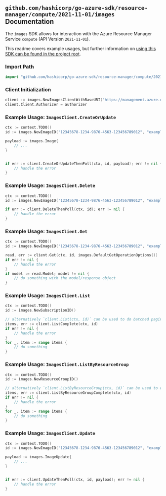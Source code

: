 
## `github.com/hashicorp/go-azure-sdk/resource-manager/compute/2021-11-01/images` Documentation

The `images` SDK allows for interaction with the Azure Resource Manager Service `compute` (API Version `2021-11-01`).

This readme covers example usages, but further information on [using this SDK can be found in the project root](https://github.com/hashicorp/go-azure-sdk/tree/main/docs).

### Import Path

```go
import "github.com/hashicorp/go-azure-sdk/resource-manager/compute/2021-11-01/images"
```


### Client Initialization

```go
client := images.NewImagesClientWithBaseURI("https://management.azure.com")
client.Client.Authorizer = authorizer
```


### Example Usage: `ImagesClient.CreateOrUpdate`

```go
ctx := context.TODO()
id := images.NewImageID("12345678-1234-9876-4563-123456789012", "example-resource-group", "imageValue")

payload := images.Image{
	// ...
}


if err := client.CreateOrUpdateThenPoll(ctx, id, payload); err != nil {
	// handle the error
}
```


### Example Usage: `ImagesClient.Delete`

```go
ctx := context.TODO()
id := images.NewImageID("12345678-1234-9876-4563-123456789012", "example-resource-group", "imageValue")

if err := client.DeleteThenPoll(ctx, id); err != nil {
	// handle the error
}
```


### Example Usage: `ImagesClient.Get`

```go
ctx := context.TODO()
id := images.NewImageID("12345678-1234-9876-4563-123456789012", "example-resource-group", "imageValue")

read, err := client.Get(ctx, id, images.DefaultGetOperationOptions())
if err != nil {
	// handle the error
}
if model := read.Model; model != nil {
	// do something with the model/response object
}
```


### Example Usage: `ImagesClient.List`

```go
ctx := context.TODO()
id := images.NewSubscriptionID()

// alternatively `client.List(ctx, id)` can be used to do batched pagination
items, err := client.ListComplete(ctx, id)
if err != nil {
	// handle the error
}
for _, item := range items {
	// do something
}
```


### Example Usage: `ImagesClient.ListByResourceGroup`

```go
ctx := context.TODO()
id := images.NewResourceGroupID()

// alternatively `client.ListByResourceGroup(ctx, id)` can be used to do batched pagination
items, err := client.ListByResourceGroupComplete(ctx, id)
if err != nil {
	// handle the error
}
for _, item := range items {
	// do something
}
```


### Example Usage: `ImagesClient.Update`

```go
ctx := context.TODO()
id := images.NewImageID("12345678-1234-9876-4563-123456789012", "example-resource-group", "imageValue")

payload := images.ImageUpdate{
	// ...
}


if err := client.UpdateThenPoll(ctx, id, payload); err != nil {
	// handle the error
}
```
